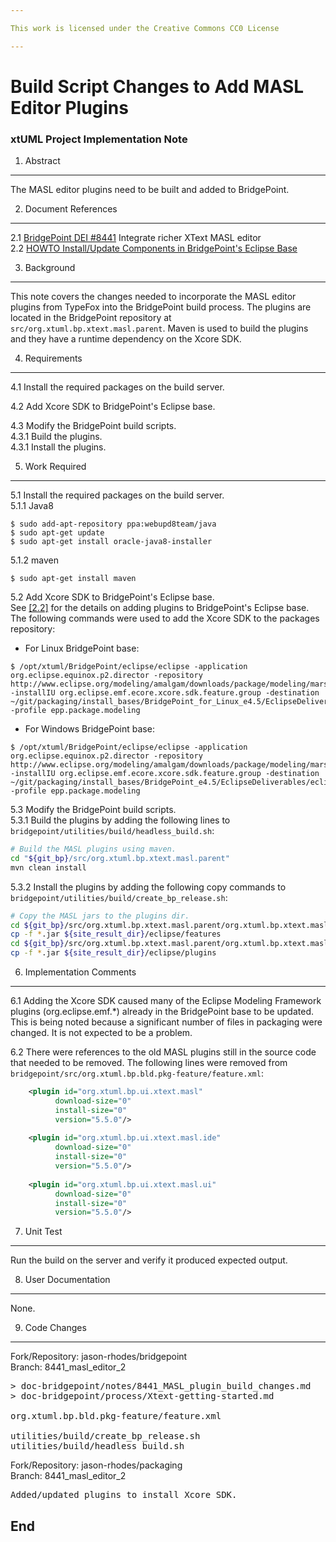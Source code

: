 ```yaml
---

This work is licensed under the Creative Commons CC0 License

---
```


# Build Script Changes to Add MASL Editor Plugins
### xtUML Project Implementation Note

1. Abstract
-----------
The MASL editor plugins need to be built and added to BridgePoint.

2. Document References
----------------------
<a id="2.1"></a>2.1 [BridgePoint DEI #8441](https://support.onefact.net/issues/8441) Integrate richer XText MASL editor  
<a id="2.2"></a>2.2 [HOWTO Install/Update Components in BridgePoint's Eclipse Base](https://github.com/xtuml/bridgepoint/blob/master/doc-bridgepoint/process/HOWTO-update-install-eclipse-base-components.md)

3. Background
-------------
This note covers the changes needed to incorporate the MASL editor plugins from
TypeFox into the BridgePoint build process.  The plugins are located in the
BridgePoint repository at ```src/org.xtuml.bp.xtext.masl.parent```.  Maven is
used to build the plugins and they have a runtime dependency on the Xcore SDK.

4. Requirements
---------------
4.1 Install the required packages on the build server.  

4.2 Add Xcore SDK to BridgePoint's Eclipse base.  

4.3 Modify the BridgePoint build scripts.  
4.3.1 Build the plugins.  
4.3.1 Install the plugins.  

5. Work Required
----------------
5.1 Install the required packages on the build server.  
5.1.1 Java8  
```
$ sudo add-apt-repository ppa:webupd8team/java
$ sudo apt-get update
$ sudo apt-get install oracle-java8-installer
```
5.1.2 maven
```
$ sudo apt-get install maven
```

5.2 Add Xcore SDK to BridgePoint's Eclipse base.  
See [[2.2]](#2.2) for the details on adding plugins to BridgePoint's Eclipse
base.  The following commands were used to add the Xcore SDK to the packages
repository:
* For Linux BridgePoint base:
```
$ /opt/xtuml/BridgePoint/eclipse/eclipse -application org.eclipse.equinox.p2.director -repository http://www.eclipse.org/modeling/amalgam/downloads/package/modeling/mars/ -installIU org.eclipse.emf.ecore.xcore.sdk.feature.group -destination ~/git/packaging/install_bases/BridgePoint_for_Linux_e4.5/EclipseDeliverables/eclipse/ -profile epp.package.modeling
```
* For Windows BridgePoint base:
```
$ /opt/xtuml/BridgePoint/eclipse/eclipse -application org.eclipse.equinox.p2.director -repository http://www.eclipse.org/modeling/amalgam/downloads/package/modeling/mars/ -installIU org.eclipse.emf.ecore.xcore.sdk.feature.group -destination ~/git/packaging/install_bases/BridgePoint_e4.5/EclipseDeliverables/eclipse/ -profile epp.package.modeling
```

5.3 Modify the BridgePoint build scripts.  
5.3.1 Build the plugins by adding the following lines to ```bridgepoint/utilities/build/headless_build.sh```:
```bash
# Build the MASL plugins using maven.
cd "${git_bp}/src/org.xtuml.bp.xtext.masl.parent"
mvn clean install
```

5.3.2 Install the plugins by adding the following copy commands to ```bridgepoint/utilities/build/create_bp_release.sh```:  
```bash
# Copy the MASL jars to the plugins dir.
cd ${git_bp}/src/org.xtuml.bp.xtext.masl.parent/org.xtuml.bp.xtext.masl.updatesite/target/repository/features
cp -f *.jar ${site_result_dir}/eclipse/features
cd ${git_bp}/src/org.xtuml.bp.xtext.masl.parent/org.xtuml.bp.xtext.masl.updatesite/target/repository/plugins
cp -f *.jar ${site_result_dir}/eclipse/plugins
```

6. Implementation Comments
--------------------------
6.1 Adding the Xcore SDK caused many of the Eclipse Modeling Framework plugins
(org.eclipse.emf.*) already in the BridgePoint base to be updated.  This is
being noted because a significant number of files in packaging were changed.
It is not expected to be a problem.  

6.2 There were references to the old MASL plugins still in the source code
that needed to be removed.  The following lines were removed
from ```bridgepoint/src/org.xtuml.bp.bld.pkg-feature/feature.xml```:   
```xml
    <plugin id="org.xtuml.bp.ui.xtext.masl"
          download-size="0"
          install-size="0"
          version="5.5.0"/>
 
    <plugin id="org.xtuml.bp.ui.xtext.masl.ide"
          download-size="0"
          install-size="0"
          version="5.5.0"/>
 
    <plugin id="org.xtuml.bp.ui.xtext.masl.ui"
          download-size="0"
          install-size="0"
          version="5.5.0"/>
```

7. Unit Test
------------
Run the build on the server and verify it produced expected output.

8. User Documentation
---------------------
None.

9. Code Changes
---------------
Fork/Repository:  jason-rhodes/bridgepoint  
Branch:  8441_masl_editor_2

<pre>
> doc-bridgepoint/notes/8441_MASL_plugin_build_changes.md
> doc-bridgepoint/process/Xtext-getting-started.md

org.xtuml.bp.bld.pkg-feature/feature.xml

utilities/build/create_bp_release.sh
utilities/build/headless_build.sh
</pre>


Fork/Repository:  jason-rhodes/packaging  
Branch:  8441_masl_editor_2

<pre>
Added/updated plugins to install Xcore SDK.
</pre>

End
---

